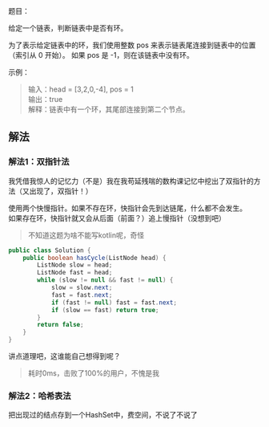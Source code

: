 题目：

给定一个链表，判断链表中是否有环。

为了表示给定链表中的环，我们使用整数 pos 来表示链表尾连接到链表中的位置（索引从 0 开始）。 如果 pos 是 -1，则在该链表中没有环。

示例：
>输入：head = [3,2,0,-4], pos = 1  
输出：true  
解释：链表中有一个环，其尾部连接到第二个节点。  

## 解法
### 解法1：双指针法
我凭借我惊人的记忆力（不是）我在我苟延残喘的数构课记忆中挖出了双指针的方法（又出现了，双指针！）  

使用两个快慢指针。如果不存在环，快指针会先到达链尾，什么都不会发生。  
如果存在环，快指针就又会从后面（前面？）追上慢指针（没想到吧）

>不知道这题为啥不能写kotlin呢，奇怪
```java
public class Solution {
    public boolean hasCycle(ListNode head) {
        ListNode slow = head;
        ListNode fast = head;
        while (slow != null && fast != null) {
            slow = slow.next;
            fast = fast.next;
            if (fast != null) fast = fast.next;
            if (slow == fast) return true;
        }
        return false;
    }
}
```
讲点道理吧，这谁能自己想得到呢？  
>耗时0ms，击败了100%的用户，不愧是我

### 解法2：哈希表法
把出现过的结点存到一个HashSet中，费空间，不说了不说了

